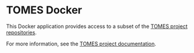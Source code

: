 # TOMES Docker

This Docker application provides access to a subset of the [TOMES project repositories](https://github.com/StateArchivesOfNorthCarolina?utf8=✓&q=tomes&type=public&language=).

For more information, see the [TOMES project documentation](https://github.com/StateArchivesOfNorthCarolina/tomes-project).

